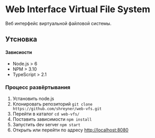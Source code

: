 # Web Interface Virtual File System

Веб интерфейс виртуальной файловой системы.

## Утсновка

#### Зависиости
* Node.js > 6
* NPM > 3.10
* TypeScript > 2.1

### Процесс развёртывания
1. Установить node.js
2. Клонировать репозиторий `git clone https://github.com/shreyner/web-vfs.git`
3. Перейти в каталог `cd web-vfs/`
4. Поставить зависимости `npm install`
5. Запустить dev server `npm start`
6. Открыть или перейти по адресу [http://localhost:8080](http://localhost:8080)